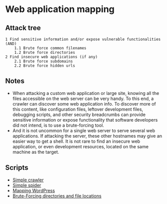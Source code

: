 # Web application mapping

## Attack tree

```text
1 Find sensitive information and/or expose vulnerable functionalities (AND)
    1.1 Brute force common filenames 
    1.2 Brute force directories
2 Find insecure web applications (if any)
    2.1 Brute force subdomains
    2.2 Brute force hidden urls
```

## Notes

* When attacking a custom web application or large site, knowing all the files accessible on the web server can be 
very handy. To this end, a crawler can discover some web application info. To 
discover more of this content, like configuration files, leftover development files, debugging scripts, and other 
security breadcrumbs can provide sensitive information or expose functionality that software developers did not 
intend, is to use a brute-forcing tool.
* And it is not uncommon for a single web server to serve several web applications. If attacking the server, 
these other hostnames may give an easier way to get a shell. It is not rare to find an insecure web application, 
or even development resources, located on the same machine as the target. 

## Scripts

* [Simple crawler](https://github.com/tymyrddin/reomais/blob/main/crawler)
* [Simple spider](https://github.com/tymyrddin/reomais/blob/main/spider)
* [Mapping WordPress](https://github.com/tymyrddin/reomais/blob/main/mapping_wordpress)
* [Brute-Forcing directories and file locations](https://github.com/tymyrddin/reomais/blob/main/bf_locations)

